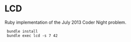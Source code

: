 # LCD

Ruby implementation of the July 2013 Coder Night problem.

     bundle install
     bundle exec lcd -s 7 42

